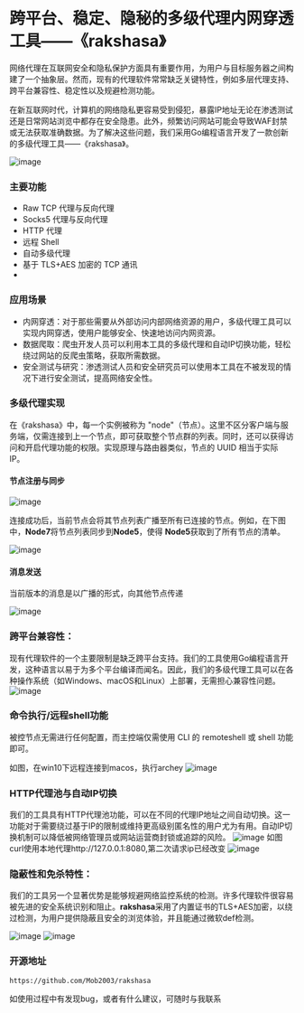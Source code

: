 # 跨平台、稳定、隐秘的多级代理内网穿透工具——《rakshasa》



网络代理在互联网安全和隐私保护方面具有重要作用，为用户与目标服务器之间构建了一个抽象层。然而，现有的代理软件常常缺乏关键特性，例如多层代理支持、跨平台兼容性、稳定性以及规避检测功能。

在新互联网时代，计算机的网络隐私更容易受到侵犯，暴露IP地址无论在渗透测试还是日常网站浏览中都存在安全隐患。此外，频繁访问网站可能会导致WAF封禁或无法获取准确数据。为了解决这些问题，我们采用Go编程语言开发了一款创新的多级代理工具——《rakshasa》。

![image](https://user-images.githubusercontent.com/128351726/227774004-b9f4fdc9-a94a-42b9-b3ee-4bbf8e30ff25.png)

### 主要功能

- Raw TCP 代理与反向代理
- Socks5 代理与反向代理
- HTTP 代理
- 远程 Shell
- 自动多级代理
- 基于 TLS+AES 加密的 TCP 通讯
- 
### 应用场景

- 内网穿透：对于那些需要从外部访问内部网络资源的用户，多级代理工具可以实现内网穿透，使用户能够安全、快速地访问内网资源。
- 数据爬取：爬虫开发人员可以利用本工具的多级代理和自动IP切换功能，轻松绕过网站的反爬虫策略，获取所需数据。
- 安全测试与研究：渗透测试人员和安全研究员可以使用本工具在不被发现的情况下进行安全测试，提高网络安全性。

### 多级代理实现
在《rakshasa》中，每一个实例被称为 "node"（节点）。这里不区分客户端与服务端，仅需连接到上一个节点，即可获取整个节点群的列表。同时，还可以获得访问和开启代理功能的权限。实现原理与路由器类似，节点的 UUID 相当于实际 IP。

#### 节点注册与同步
![image](https://user-images.githubusercontent.com/128351726/227774148-d47d12a1-5428-4291-9cec-2e7dc81609f0.png)


连接成功后，当前节点会将其节点列表广播至所有已连接的节点。例如，在下图中，**Node7**将节点列表同步到**Node5**，使得 **Node5**获取到了所有节点的清单。

![image](https://user-images.githubusercontent.com/128351726/227774199-2b95bcd9-9df4-4995-b2d9-dd9c2552d5a1.png)

#### 消息发送
当前版本的消息是以广播的形式，向其他节点传递

![image](https://user-images.githubusercontent.com/128351726/227774352-746f7fa2-7ccd-4366-99d9-02aabc7fdb4d.png)


### 跨平台兼容性：

现有代理软件的一个主要限制是缺乏跨平台支持。我们的工具使用Go编程语言开发，这种语言以易于为多个平台编译而闻名。因此，我们的多级代理工具可以在各种操作系统（如Windows、macOS和Linux）上部署，无需担心兼容性问题。
![image](https://user-images.githubusercontent.com/128351726/227774596-69e42e8e-886a-42c7-8fec-ad8ccb24c9ec.png)



### 命令执行/远程shell功能
被控节点无需进行任何配置，而主控端仅需使用 CLI 的 remoteshell 或 shell 功能即可。

如图，在win10下远程连接到macos，执行archey
![image](https://user-images.githubusercontent.com/128351726/227779111-9175b0d7-3f7a-4426-b781-6da3ef5d4ac9.png)


### HTTP代理池与自动IP切换
我们的工具具有HTTP代理池功能，可以在不同的代理IP地址之间自动切换。这一功能对于需要绕过基于IP的限制或维持更高级别匿名性的用户尤为有用。自动IP切换机制可以降低被网络管理员或网站运营商封锁或追踪的风险。
![image](https://user-images.githubusercontent.com/128351726/227779342-6d982bc5-b2df-405d-ba10-2810465b2419.png)
如图curl使用本地代理http://127.0.0.1:8080,第二次请求ip已经改变
![image](https://user-images.githubusercontent.com/128351726/227779962-c0b7e33d-bc2d-4b17-8937-7e292a91132f.png)



### 隐蔽性和免杀特性：

我们的工具另一个显著优势是能够规避网络监控系统的检测。许多代理软件很容易被先进的安全系统识别和阻止。**rakshasa**采用了内置证书的TLS+AES加密，以绕过检测，为用户提供隐蔽且安全的浏览体验，并且能通过微软def检测。

![image](https://user-images.githubusercontent.com/128351726/227780025-04901a30-0ade-4fb3-b314-1f592edca28f.png)
![image](https://user-images.githubusercontent.com/128351726/227780048-cb097249-8f25-4b71-a39c-35cdc58118af.png)

### 开源地址

```url
https://github.com/Mob2003/rakshasa
```

如使用过程中有发现bug，或者有什么建议，可随时与我联系
